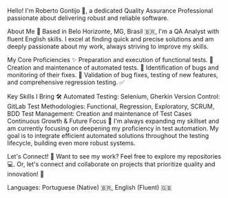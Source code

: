 Hello! I'm Roberto Gontijo 👋, a dedicated Quality Assurance Professional passionate about delivering robust and reliable software.

About Me 🎯
Based in Belo Horizonte, MG, Brasil 🇧🇷, I'm a QA Analyst with fluent English skills. I excel at finding quick and precise solutions and am deeply passionate about my work, always striving to improve my skills.

My Core Proficiencies ✨
Preparation and execution of functional tests. 🧪
Creation and maintenance of automated tests. 🤖
Identification of bugs and monitoring of their fixes. 🐛
Validation of bug fixes, testing of new features, and comprehensive regression testing. ✅


Key Skills I Bring 🛠️
Automated Testing: Selenium, Gherkin
Version Control: GitLab
Test Methodologies: Functional, Regression, Exploratory, SCRUM, BDD
Test Management: Creation and maintenance of Test Cases
Continuous Growth & Future Focus 🌱
I'm always expanding my skillset and am currently focusing on deepening my proficiency in test automation. My goal is to integrate efficient automated solutions throughout the testing lifecycle, building even more robust systems.

Let's Connect! 🤝
Want to see my work? Feel free to explore my repositories 💻. Or, let's connect and collaborate on projects that prioritize quality and innovation! 🚀

Languages: Portuguese (Native) 🇧🇷, English (Fluent) 🇬🇧
